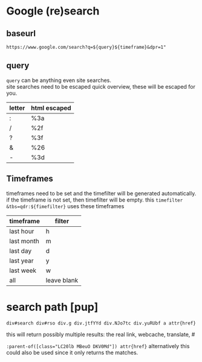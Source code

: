 # Google (re)search

## baseurl

`https://www.google.com/search?q=${query}${timeframe}&dpr=1"`

## query

`query` can be anything even site searches.  
site searches need to be escaped
quick overview, these will be escaped for you.

| letter | html escaped |
| ------ | ------------ |
| :      | %3a          |
| /      | %2f          |
| ?      | %3f          |
| &      | %26          |
| -      | %3d          |

## Timeframes

timeframes need to be set and the timefilter will be generated automatically.  
if the timeframe is not set, then timefilter will be empty.
this `timefilter` `&tbs=qdr:${fimefilter}` uses these timeframes

| timeframe  | filter      |
| ---------- | ----------- |
| last hour  | h           |
| last month | m           |
| last day   | d           |
| last year  | y           |
| last week  | w           |
| all        | leave blank |

# search path [pup]

`div#search div#rso div.g div.jtfYYd div.NJo7tc div.yuRUbf a attr{href}`

this will return possibly multiple results: the real link, webcache, translate, #

`:parent-of([class="LC20lb MBeuO DKV0Md"]) attr{href}` alternatively this could also be used since it only returns the matches.
